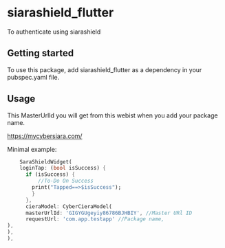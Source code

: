 # siarashield_flutter

To authenticate using siarashield


## Getting started

To use this package, add siarashield_flutter as a dependency in your pubspec.yaml file.

## Usage
This MasterUrlId you will  get from this webist when you add your package name.

https://mycybersiara.com/

Minimal example:

```dart
    SaraShieldWidget(
    loginTap: (bool isSuccess) {
      if (isSuccess) {
          //To-Do On Success
        print("Tapped==>$isSuccess");
        }
      },
      cieraModel: CyberCieraModel(
      masterUrlId: 'GIGYGUgeyiy86786BJHBIY', //Master URl ID
      requestUrl: 'com.app.testapp' //Package name,
),
),
),
```



